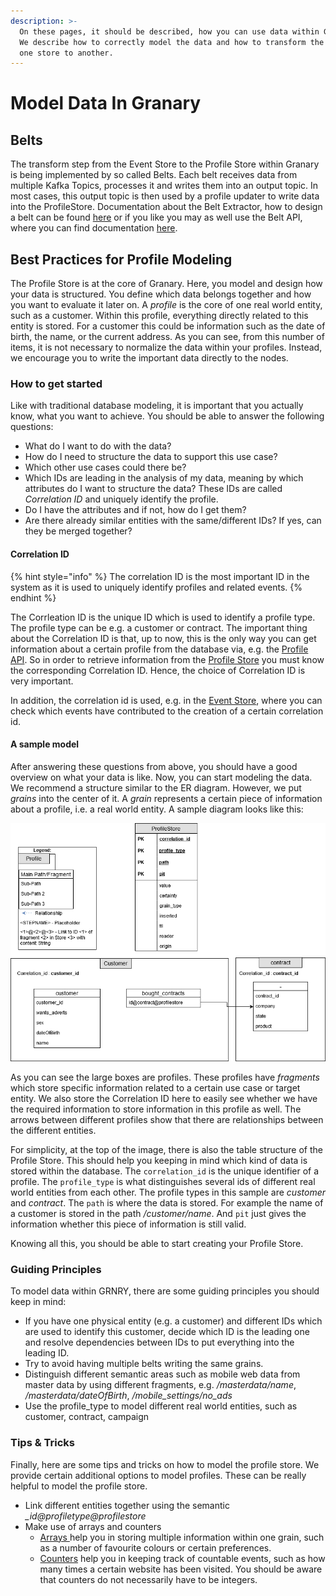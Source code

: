 ```yaml
---
description: >-
  On these pages, it should be described, how you can use data within Granary.
  We describe how to correctly model the data and how to transform the data from
  one store to another.
---
```


# Model Data In Granary

## Belts

The transform step from the Event Store to the Profile Store within Granary is being implemented by so called Belts. Each belt receives data from multiple Kafka Topics, processes it and writes them into an output topic. In most cases, this output topic is then used by a profile updater to write data into the ProfileStore. Documentation about the Belt Extractor, how to design a belt can be found [here](../developer-reference/dataflow/belt-extractor.md) or if you like you may as well use the Belt API, where you can find documentation [here](../developer-reference/api-reference/belt-api.md).

## Best Practices for Profile Modeling

The Profile Store is at the core of Granary. Here, you model and design how your data is structured. You define which data belongs together and how you want to evaluate it later on. A _profile_ is the core of one real world entity, such as a customer. Within this profile, everything directly related to this entity is stored. For a customer this could be information such as the date of birth, the name, or the current address. As you can see, from this number of items, it is not necessary to normalize the data within your profiles. Instead, we encourage you to write the important data directly to the nodes.

### How to get started

Like with traditional database modeling, it is important that you actually know, what you want to achieve. You should be able to answer the following questions:

* What do I want to do with the data?
* How do I need to structure the data to support this use case?
* Which other use cases could there be?
* Which IDs are leading in the analysis of my data, meaning by which attributes do I want to structure the data? These IDs are called _Correlation ID_ and uniquely identify the profile.
* Do I have the attributes and if not, how do I get them?
* Are there already similar entities with the same/different IDs? If yes, can they be merged together?

#### Correlation ID

{% hint style="info" %}
The correlation ID is the most important ID in the system as it is used to uniquely identify profiles and related events.
{% endhint %}

The Corrleation ID is the unique ID which is used to identify a profile type. The profile type can be e.g. a customer or contract. The important thing about the Correlation ID is that, up to now, this is the only way you can get information about a certain profile from the database via, e.g. the [Profile API](../developer-reference/api-reference/profile-store-api.md). So in order to retrieve information from the [Profile Store](../developer-reference/dataflow/profile-store.md) you must know the corresponding Correlation ID. Hence, the choice of Correlation ID is very important.

In addition, the correlation id is used, e.g. in the [Event Store](../developer-reference/api-reference/event-store-api.md), where you can check which events have contributed to the creation of a certain correlation id.

#### A sample model

After answering these questions from above, you should have a good overview on what your data is like. Now, you can start modeling the data. We recommend a structure similar to the ER diagram. However, we put _grains_ into the center of it. A _grain_ represents a certain piece of information about a profile, i.e. a real world entity. A sample diagram looks like this:

![Sample how you could model the profile store](../.gitbook/assets/grafik%20%286%29.png)

As you can see the large boxes are profiles. These profiles have _fragments_ which store specific information related to a certain use case or target entity. We also store the Correlation ID here to easily see whether we have the required information to store information in this profile as well. The arrows between different profiles show that there are relationships between the different entities.

For simplicity, at the top of the image, there is also the table structure of the Profile Store. This should help you keeping in mind which kind of data is stored within the database. The `correlation_id` is the unique identifier of a profile. The `profile_type` is what distinguishes several ids of different real world entities from each other. The profile types in this sample are _customer_ and _contract_. The `path` is where the data is stored. For example the name of a customer is stored in the path _/customer/name_. And `pit` just gives the information whether this piece of information is still valid.

Knowing all this, you should be able to start creating your Profile Store.

### Guiding Principles

To model data within GRNRY, there are some guiding principles you should keep in mind:

* If you have one physical entity \(e.g. a customer\) and different IDs which are used to identify this customer, decide which ID is the leading one and resolve dependencies between IDs to put everything into the leading ID.
* Try to avoid having multiple belts writing the same grains.
* Distinguish different semantic areas such as mobile web data from master data by using different fragments, e.g. _/masterdata/name_, _/masterdata/dateOfBirth_, _/mobile\_settings/no\_ads_
* Use the profile\_type to model different real world entities, such as customer, contract, campaign

### Tips & Tricks

Finally, here are some tips and tricks on how to model the profile store. We provide certain additional options to model profiles. These can be really helpful to model the profile store.

* Link different entities together using the semantic  _\_id@profiletype@profilestore_
* Make use of arrays and counters
  * [Arrays ](../developer-reference/dataflow/profile-store.md#arrays)help you in storing multiple information within one grain, such as a number of favourite colours or certain preferences.
  * [Counters](../developer-reference/dataflow/profile-store.md#counter) help you in keeping track of countable events, such as how many times a certain website has been visited. You should be aware that counters do not necessarily have to be integers.

